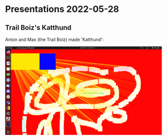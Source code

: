 # Presentations 2022-05-28

## Trail Boiz's Katthund

Anton and Max (the Trail Boiz) made 'Katthund':

![](Trail_Boiz_katthund.png)
